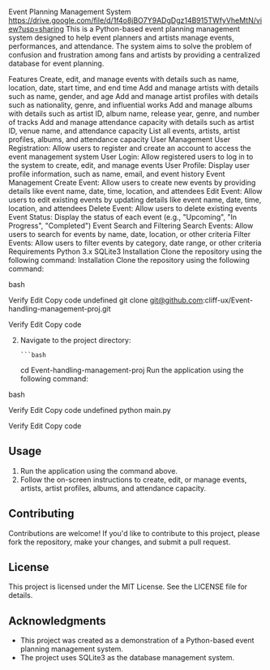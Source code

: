 Event Planning Management System
https://drive.google.com/file/d/1f4o8jBO7Y9ADgDgz14B915TWfyVheMtN/view?usp=sharing
This is a Python-based event planning management system designed to help event planners and artists manage events, performances, and attendance. The system aims to solve the problem of confusion and frustration among fans and artists by providing a centralized database for event planning.

Features
Create, edit, and manage events with details such as name, location, date, start time, and end time
Add and manage artists with details such as name, gender, and age
Add and manage artist profiles with details such as nationality, genre, and influential works
Add and manage albums with details such as artist ID, album name, release year, genre, and number of tracks
Add and manage attendance capacity with details such as artist ID, venue name, and attendance capacity
List all events, artists, artist profiles, albums, and attendance capacity
User Management
User Registration: Allow users to register and create an account to access the event management system
User Login: Allow registered users to log in to the system to create, edit, and manage events
User Profile: Display user profile information, such as name, email, and event history
Event Management
Create Event: Allow users to create new events by providing details like event name, date, time, location, and attendees
Edit Event: Allow users to edit existing events by updating details like event name, date, time, location, and attendees
Delete Event: Allow users to delete existing events
Event Status: Display the status of each event (e.g., "Upcoming", "In Progress", "Completed")
Event Search and Filtering
Search Events: Allow users to search for events by name, date, location, or other criteria
Filter Events: Allow users to filter events by category, date range, or other criteria
Requirements
Python 3.x
SQLite3
Installation
Clone the repository using the following command:
Installation
Clone the repository using the following command:

bash

Verify
Edit
Copy code
undefined
git clone git@github.com:cliff-ux/Event-handling-management-proj.git

Verify
Edit
Copy code

2.  Navigate to the project directory:

        ```bash

    cd Event-handling-management-proj
    Run the application using the following command:

bash

Verify
Edit
Copy code
undefined
python main.py

Verify
Edit
Copy code

## Usage

1.  Run the application using the command above.
2.  Follow the on-screen instructions to create, edit, or manage events, artists, artist profiles, albums, and attendance capacity.

## Contributing

Contributions are welcome! If you'd like to contribute to this project, please fork the repository, make your changes, and submit a pull request.

## License

This project is licensed under the MIT License. See the LICENSE file for details.

## Acknowledgments

- This project was created as a demonstration of a Python-based event planning management system.
- The project uses SQLite3 as the database management system.
